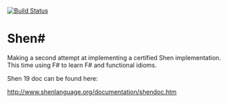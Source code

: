 [![Build Status](https://travis-ci.org/rkoeninger/shen-sharp.svg?branch=master)](https://travis-ci.org/rkoeninger/shen-sharp)

# Shen&#35;

Making a second attempt at implementing a certified Shen implementation. This time using F# to learn F# and functional idioms.

Shen 19 doc can be found here:

http://www.shenlanguage.org/documentation/shendoc.htm

